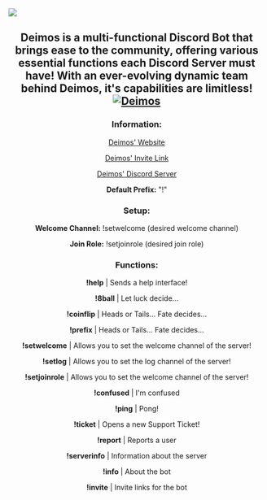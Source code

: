 <img src="https://cdn.discordapp.com/attachments/520896061070508032/520970809448333333/Deimos_Yee.jpg">
<h2 align="center">
    Deimos is a multi-functional Discord Bot that brings ease to the community, offering various essential functions each Discord Server       <strong>must</strong> have! With an ever-evolving dynamic team behind Deimos, it's capabilities are limitless!
	<a href="https://discordbots.org/bot/518388565634449408" >
  <img src="https://discordbots.org/api/widget/owner/518388565634449408.svg" alt="Deimos" />
</a>
</a>
</h2>
<h3 align="center">
	Information:
</h3>
<p align="center">
	<a href="http://clementmichaud.com/">Deimos' Website</a>
</p>
<p align="center">
	<a href="http://bit.ly/deimosbot">Deimos' Invite Link</a>
</p>
<p align="center">
	<a href="http://bit.ly/deimosbotdiscord">Deimos' Discord Server</a>
</p>

<p align="center">
	<strong>Default Prefix:</strong> "!"
</p>
<h3 align="center">
	Setup:
</h3>
<p align="center">
	<strong>Welcome Channel:</strong> !setwelcome (desired welcome channel)
</p>
<p align="center">
	<strong>Join Role:</strong> !setjoinrole (desired join role)
</p>
<h3 align="center">
    Functions:
</h3>
<p align="center">
		<strong>!help</strong> | Sends a help interface!
    </p>
    <p align="center">
        <strong>!8ball</strong> | Let luck decide...
    </p>
    <p align="center">
        <strong>!coinflip</strong> | Heads or Tails... Fate decides...
    </p>
    <p align="center">
        <strong>!prefix</strong> | Heads or Tails... Fate decides...
    </p>
    <p align="center">
        <strong>!setwelcome</strong> | Allows you to set the welcome channel of the server!
    </p>
    <p align="center">
        <strong>!setlog</strong> | Allows you to set the log channel of the server!
    </p>
    <p align="center">
        <strong>!setjoinrole</strong> | Allows you to set the welcome channel of the server!
    </p>
    <p align="center">
        <strong>!confused</strong> | I'm confused
    </p>
    <p align="center">
        <strong>!ping</strong> | Pong!
    </p>
    <p align="center">
        <strong>!ticket</strong> | Opens a new Support Ticket!
    </p>
    <p align="center">
        <strong>!report</strong> | Reports a user
    </p>
    <p align="center">
        <strong>!serverinfo</strong> | Information about the server
    </p>
    <p align="center">
        <strong>!info</strong> | About the bot
    </p>
    <p align="center">
        <strong>!invite</strong> | Invite links for the bot
    </p>
